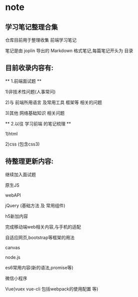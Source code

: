 # note
## 学习笔记整理合集

仓库目前用于整理收集 前端学习笔记

笔记是由 joplin 导出的 Markdown 格式笔记,每篇笔记开头为 目录

## 目前收录内容有:

** 1.前端面试题 **

   1)非技术性问题(人事常问)
  
   2)与 前端所用语言 及常用工具 框架等 相关的问题
  
   3)其他 网络基础知识 相关问题
 
** 2.以往 学习前端 的笔记梳理 **

   1)html
  
   2)css (包含css3)
  
## 待整理更新内容:

继续加入面试题

原生JS

webAPI

jQuery (基础方法 及 常用组件)

h5新加内容

完成移动端web相关内容,与手机的适配

自适应网页,bootstrap等框架的用法

canvas

node.js

es6常用内容(新的语法,promise等)

微信小程序

Vue(vuex vue-cli 包括webpack的使用配置 等)


